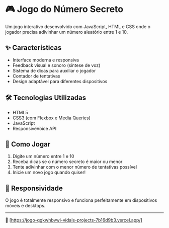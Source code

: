 # 🎮 Jogo do Número Secreto

Um jogo interativo desenvolvido com JavaScript, HTML e CSS onde o jogador precisa adivinhar um número aleatório entre 1 e 10. 

## ✨ Características

- Interface moderna e responsiva
- Feedback visual e sonoro (síntese de voz)
- Sistema de dicas para auxiliar o jogador
- Contador de tentativas
- Design adaptável para diferentes dispositivos

## 🛠️ Tecnologias Utilizadas

- HTML5
- CSS3 (com Flexbox e Media Queries)
- JavaScript
- ResponsiveVoice API

## 🎯 Como Jogar

1. Digite um número entre 1 e 10
2. Receba dicas se o número secreto é maior ou menor
3. Tente adivinhar com o menor número de tentativas possível
4. Inicie um novo jogo quando quiser!

## 📱 Responsividade
O jogo é totalmente responsivo e funciona perfeitamente em dispositivos móveis e desktops.

---
🔗 [https://jogo-qgkwhbvwi-vidals-projects-7b16d9b3.vercel.app/]
